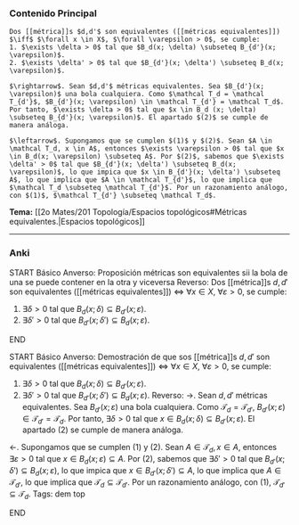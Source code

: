 ### Contenido Principal

```ad-proposition
Dos [[métrica]]s $d,d'$ son equivalentes ([[métricas equivalentes]]) $\iff$ $\forall x \in X$, $\forall \varepsilon > 0$, se cumple:
1. $\exists \delta > 0$ tal que $B_d(x; \delta) \subseteq B_{d'}(x; \varepsilon)$.
2. $\exists \delta' > 0$ tal que $B_{d'}(x; \delta') \subseteq B_d(x; \varepsilon)$.
```

```ad-proof
$\rightarrow$. Sean $d,d'$ métricas equivalentes. Sea $B_{d'}(x; \varepsilon)$ una bola cualquiera. Como $\mathcal T_d = \mathcal T_{d'}$, $B_{d'}(x; \varepsilon) \in \mathcal T_{d'} = \mathcal T_d$. Por tanto, $\exists \delta > 0$ tal que $x \in B_d (x; \delta) \subseteq B_{d'}(x; \varepsilon)$. El apartado $(2)$ se cumple de manera análoga.

$\leftarrow$. Supongamos que se cumplen $(1)$ y $(2)$. Sean $A \in \mathcal T_d, x \in A$, entonces $\exists \varepsilon > 0$ tal que $x \in B_d(x; \varepsilon) \subseteq A$. Por $(2)$, sabemos que $\exists \delta' > 0$ tal que $B_{d'}(x; \delta') \subseteq B_d(x; \varepsilon)$, lo que impica que $x \in B_{d'}(x; \delta') \subseteq A$, lo que implica que $A \in \mathcal T_{d'}$, lo que implica que $\mathcal T_d \subseteq \mathcal T_{d'}$. Por un razonamiento análogo, con $(1)$, $\mathcal T_{d'} \subseteq \mathcal T_d$.
```

**Tema:** [[2o Mates/201 Topología/Espacios topológicos#Métricas equivalentes.|Espacios topológicos]]

---
### Anki

START
Básico
Anverso: Proposición métricas son equivalentes sii la bola de una se puede contener en la otra y viceversa
Reverso: Dos [[métrica]]s $d,d'$ son equivalentes ([[métricas equivalentes]]) $\iff$ $\forall x \in X$, $\forall \varepsilon > 0$, se cumple:
1. $\exists \delta > 0$ tal que $B_d(x; \delta) \subseteq B_{d'}(x; \varepsilon)$.
2. $\exists \delta' > 0$ tal que $B_{d'}(x; \delta') \subseteq B_d(x; \varepsilon)$.
<!--ID: 1728138052361-->
END

START
Básico
Anverso: Demostración de que sos [[métrica]]s $d,d'$ son equivalentes ([[métricas equivalentes]]) $\iff$ $\forall x \in X$, $\forall \varepsilon > 0$, se cumple:
1. $\exists \delta > 0$ tal que $B_d(x; \delta) \subseteq B_{d'}(x; \varepsilon)$.
2. $\exists \delta' > 0$ tal que $B_{d'}(x; \delta') \subseteq B_d(x; \varepsilon)$.
Reverso: $\rightarrow$. Sean $d,d'$ métricas equivalentes. Sea $B_{d'}(x; \varepsilon)$ una bola cualquiera. Como $\mathcal T_d = \mathcal T_{d'}$, $B_{d'}(x; \varepsilon) \in \mathcal T_{d'} = \mathcal T_d$. Por tanto, $\exists \delta > 0$ tal que $x \in B_d (x; \delta) \subseteq B_{d'}(x; \varepsilon)$. El apartado $(2)$ se cumple de manera análoga.

$\leftarrow$. Supongamos que se cumplen $(1)$ y $(2)$. Sean $A \in \mathcal T_d, x \in A$, entonces $\exists \varepsilon > 0$ tal que $x \in B_d(x; \varepsilon) \subseteq A$. Por $(2)$, sabemos que $\exists \delta' > 0$ tal que $B_{d'}(x; \delta') \subseteq B_d(x; \varepsilon)$, lo que impica que $x \in B_{d'}(x; \delta') \subseteq A$, lo que implica que $A \in \mathcal T_{d'}$, lo que implica que $\mathcal T_d \subseteq \mathcal T_{d'}$. Por un razonamiento análogo, con $(1)$, $\mathcal T_{d'} \subseteq \mathcal T_d$.
Tags: dem top
<!--ID: 1728138052363-->
END
